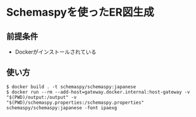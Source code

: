 # Schemaspyを使ったER図生成

## 前提条件

- Dockerがインストールされている

## 使い方

    $ docker build . -t schemaspy/schemaspy:japanese
    $ docker run --rm --add-host=gateway.docker.internal:host-gateway -v "$(PWD)/output:/output" -v "$(PWD)/schemaspy.properties:/schemaspy.properties" schemaspy/schemaspy:japanese -font ipaexg
